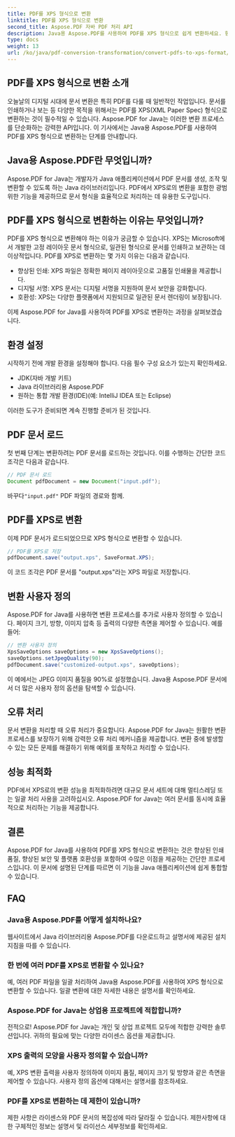 ```yaml
---
title: PDF를 XPS 형식으로 변환
linktitle: PDF를 XPS 형식으로 변환
second_title: Aspose.PDF 자바 PDF 처리 API
description: Java용 Aspose.PDF를 사용하여 PDF를 XPS 형식으로 쉽게 변환하세요. 향상된 인쇄, 보안 및 호환성을 잠금 해제하세요.
type: docs
weight: 13
url: /ko/java/pdf-conversion-transformation/convert-pdfs-to-xps-format/
---
```


## PDF를 XPS 형식으로 변환 소개

오늘날의 디지털 시대에 문서 변환은 특히 PDF를 다룰 때 일반적인 작업입니다. 문서를 인쇄하거나 보는 등 다양한 목적을 위해서는 PDF를 XPS(XML Paper Spec) 형식으로 변환하는 것이 필수적일 수 있습니다. Aspose.PDF for Java는 이러한 변환 프로세스를 단순화하는 강력한 API입니다. 이 기사에서는 Java용 Aspose.PDF를 사용하여 PDF를 XPS 형식으로 변환하는 단계를 안내합니다.

## Java용 Aspose.PDF란 무엇입니까?

Aspose.PDF for Java는 개발자가 Java 애플리케이션에서 PDF 문서를 생성, 조작 및 변환할 수 있도록 하는 Java 라이브러리입니다. PDF에서 XPS로의 변환을 포함한 광범위한 기능을 제공하므로 문서 형식을 효율적으로 처리하는 데 유용한 도구입니다.

## PDF를 XPS 형식으로 변환하는 이유는 무엇입니까?

PDF를 XPS 형식으로 변환해야 하는 이유가 궁금할 수 있습니다. XPS는 Microsoft에서 개발한 고정 레이아웃 문서 형식으로, 일관된 형식으로 문서를 인쇄하고 보관하는 데 이상적입니다. PDF를 XPS로 변환하는 몇 가지 이유는 다음과 같습니다.

- 향상된 인쇄: XPS 파일은 정확한 페이지 레이아웃으로 고품질 인쇄물을 제공합니다.
- 디지털 서명: XPS 문서는 디지털 서명을 지원하여 문서 보안을 강화합니다.
- 호환성: XPS는 다양한 플랫폼에서 지원되므로 일관된 문서 렌더링이 보장됩니다.

이제 Aspose.PDF for Java를 사용하여 PDF를 XPS로 변환하는 과정을 살펴보겠습니다.

## 환경 설정

시작하기 전에 개발 환경을 설정해야 합니다. 다음 필수 구성 요소가 있는지 확인하세요.

- JDK(자바 개발 키트)
- Java 라이브러리용 Aspose.PDF
- 원하는 통합 개발 환경(IDE)(예: IntelliJ IDEA 또는 Eclipse)

이러한 도구가 준비되면 계속 진행할 준비가 된 것입니다.

## PDF 문서 로드

첫 번째 단계는 변환하려는 PDF 문서를 로드하는 것입니다. 이를 수행하는 간단한 코드 조각은 다음과 같습니다.

```java
// PDF 문서 로드
Document pdfDocument = new Document("input.pdf");
```

 바꾸다`"input.pdf"` PDF 파일의 경로와 함께.

## PDF를 XPS로 변환

이제 PDF 문서가 로드되었으므로 XPS 형식으로 변환할 수 있습니다.

```java
// PDF를 XPS로 저장
pdfDocument.save("output.xps", SaveFormat.XPS);
```

이 코드 조각은 PDF 문서를 "output.xps"라는 XPS 파일로 저장합니다.

## 변환 사용자 정의

Aspose.PDF for Java를 사용하면 변환 프로세스를 추가로 사용자 정의할 수 있습니다. 페이지 크기, 방향, 이미지 압축 등 출력의 다양한 측면을 제어할 수 있습니다. 예를 들어:

```java
// 변환 사용자 정의
XpsSaveOptions saveOptions = new XpsSaveOptions();
saveOptions.setJpegQuality(90);
pdfDocument.save("customized-output.xps", saveOptions);
```

이 예에서는 JPEG 이미지 품질을 90%로 설정했습니다. Java용 Aspose.PDF 문서에서 더 많은 사용자 정의 옵션을 탐색할 수 있습니다.

## 오류 처리

문서 변환을 처리할 때 오류 처리가 중요합니다. Aspose.PDF for Java는 원활한 변환 프로세스를 보장하기 위해 강력한 오류 처리 메커니즘을 제공합니다. 변환 중에 발생할 수 있는 모든 문제를 해결하기 위해 예외를 포착하고 처리할 수 있습니다.

## 성능 최적화

PDF에서 XPS로의 변환 성능을 최적화하려면 대규모 문서 세트에 대해 멀티스레딩 또는 일괄 처리 사용을 고려하십시오. Aspose.PDF for Java는 여러 문서를 동시에 효율적으로 처리하는 기능을 제공합니다.

## 결론

Aspose.PDF for Java를 사용하여 PDF를 XPS 형식으로 변환하는 것은 향상된 인쇄 품질, 향상된 보안 및 플랫폼 호환성을 포함하여 수많은 이점을 제공하는 간단한 프로세스입니다. 이 문서에 설명된 단계를 따르면 이 기능을 Java 애플리케이션에 쉽게 통합할 수 있습니다.

## FAQ

### Java용 Aspose.PDF를 어떻게 설치하나요?

웹사이트에서 Java 라이브러리용 Aspose.PDF를 다운로드하고 설명서에 제공된 설치 지침을 따를 수 있습니다.

### 한 번에 여러 PDF를 XPS로 변환할 수 있나요?

예, 여러 PDF 파일을 일괄 처리하여 Java용 Aspose.PDF를 사용하여 XPS 형식으로 변환할 수 있습니다. 일괄 변환에 대한 자세한 내용은 설명서를 확인하세요.

### Aspose.PDF for Java는 상업용 프로젝트에 적합합니까?

전적으로! Aspose.PDF for Java는 개인 및 상업 프로젝트 모두에 적합한 강력한 솔루션입니다. 귀하의 필요에 맞는 다양한 라이센스 옵션을 제공합니다.

### XPS 출력의 모양을 사용자 정의할 수 있습니까?

예, XPS 변환 출력을 사용자 정의하여 이미지 품질, 페이지 크기 및 방향과 같은 측면을 제어할 수 있습니다. 사용자 정의 옵션에 대해서는 설명서를 참조하세요.

### PDF를 XPS로 변환하는 데 제한이 있습니까?

제한 사항은 라이센스와 PDF 문서의 복잡성에 따라 달라질 수 있습니다. 제한사항에 대한 구체적인 정보는 설명서 및 라이선스 세부정보를 확인하세요.
